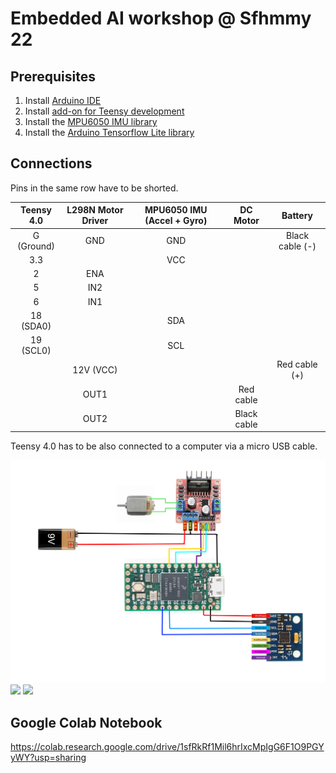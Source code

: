 # Embedded AI workshop @ Sfhmmy 22
## Prerequisites
1. Install [Arduino IDE](https://www.arduino.cc/en/software)
2. Install [add-on for Teensy development](https://www.pjrc.com/teensy/td_download.html)
3. Install the [MPU6050 IMU library](https://www.arduino.cc/reference/en/libraries/adafruit-mpu6050/)
4. Install the [Arduino Tensorflow Lite library](https://www.arduino.cc/reference/en/libraries/arduino_tensorflowlite/)

## Connections
Pins in the same row have to be shorted.

|   Teensy 4.0   | L298N Motor Driver | MPU6050 IMU (Accel + Gyro) |   DC Motor   |      Battery    |
| :------------: | :----------------: | :------------------------: | :----------: | :-------------: |
|   G (Ground)   |         GND        |            GND             |              | Black cable (-) |
|       3.3      |                    |            VCC             |              |                 |
|        2       |         ENA        |                            |              |                 |
|        5       |         IN2        |                            |              |                 |
|        6       |         IN1        |                            |              |                 |
|    18 (SDA0)   |                    |            SDA             |              |                 |
|    19 (SCL0)   |                    |            SCL             |              |                 |
|                |      12V (VCC)     |                            |              | Red cable (+)   |
|                |         OUT1       |                            |  Red cable   |                 |
|                |         OUT2       |                            |  Black cable |                 |

Teensy 4.0 has to be also connected to a computer via a micro USB cable.

![](.imgs/sfhmmy_2022_prometheus_connections.png)
![](https://grobotronics.com/images/companies/1/teensy40_pinout1_1024x1024.jpg)
![](https://lastminuteengineers.b-cdn.net/wp-content/uploads/arduino/L298N-Motor-Driver-Module-Pinout.png)


## Google Colab Notebook
https://colab.research.google.com/drive/1sfRkRf1Mil6hrIxcMpIgG6F1O9PGYyWY?usp=sharing
